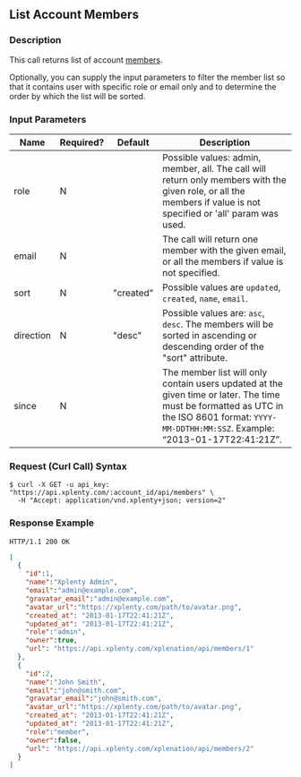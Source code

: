 ## List Account Members

### Description
This call returns list of account [members](https://github.com/xplenty/xplenty-api-doc-v2/blob/master/resources/user.md).

Optionally, you can supply the input parameters to filter the member list so that it contains
user with specific role or email only and to determine the order by which the list will be sorted.


### Input Parameters

|Name|Required?|Default|Description|
|----|---------|-------|-----------|
role|N| |Possible values: admin, member, all. The call will return only members with the given role, or all the members if value is not specified or 'all' param was used.
email|N| |The call will return one member with the given email, or all the members if value is not specified.
sort|N|"created"|Possible values are  ```updated```, ```created```, ```name```, ```email```.
direction|N|"desc"|Possible values are: ```asc```, ```desc```. The members will be sorted in ascending or descending order of the "sort" attribute.
since|N| |The member list will only contain users updated at the given time or later. The time must be formatted as UTC in the ISO 8601 format: ```YYYY-MM-DDTHH:MM:SSZ```. Example: “2013-01-17T22:41:21Z”.

### Request (Curl Call) Syntax
```shell
$ curl -X GET -u api_key: "https://api.xplenty.com/:account_id/api/members" \
  -H "Accept: application/vnd.xplenty+json; version=2" 
```

### Response Example
```HTTP
HTTP/1.1 200 OK
```

```json
[
  {
    "id":1,
    "name":"Xplenty Admin",
    "email":"admin@example.com",
    "gravatar_email":"admin@example.com",
    "avatar_url":"https://xplenty.com/path/to/avatar.png",
    "created_at": "2013-01-17T22:41:21Z",
    "updated_at": "2013-01-17T22:41:21Z",
    "role":"admin",
    "owner":true,
    "url": "https://api.xplenty.com/xplenation/api/members/1"
  },
  {
    "id":2,
    "name":"John Smith",
    "email":"john@smith.com",
    "gravatar_email":"john@smith.com",
    "avatar_url":"https://xplenty.com/path/to/avatar.png",
    "created_at": "2013-01-17T22:41:21Z",
    "updated_at": "2013-01-17T22:41:21Z",
    "role":"member",
    "owner":false,
    "url": "https://api.xplenty.com/xplenation/api/members/2"
  }
]
```
